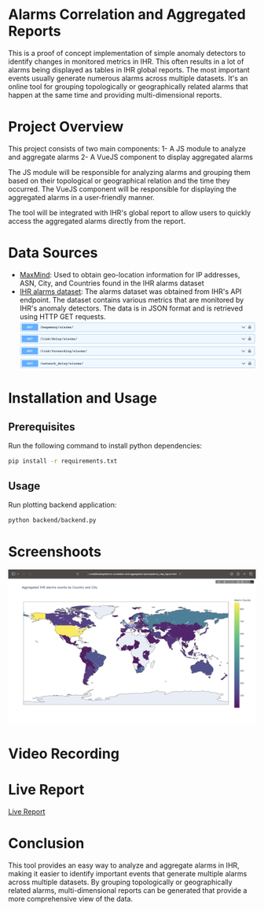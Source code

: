 # Alarms Correlation and Aggregated Reports
This is a proof of concept implementation of simple anomaly detectors to identify changes in monitored metrics in IHR. This often results in a lot of alarms being displayed as tables in IHR global reports. The most important events usually generate numerous alarms across multiple datasets. It's an online tool for grouping topologically or geographically related alarms that happen at the same time and providing multi-dimensional reports.


# Project Overview
This project consists of two main components:
1- A JS module to analyze and aggregate alarms
2- A VueJS component to display aggregated alarms

The JS module will be responsible for analyzing alarms and grouping them based on their topological or geographical relation and the time they occurred. The VueJS component will be responsible for displaying the aggregated alarms in a user-friendly manner.

The tool will be integrated with IHR's global report to allow users to quickly access the aggregated alarms directly from the report.

# Data Sources
- [MaxMind](https://dev.maxmind.com/geoip/geolite2-free-geolocation-data?lang=en): Used to obtain geo-location information for IP addresses, ASN, City, and Countries found in the IHR alarms dataset
- [IHR alarms dataset](https://ihr.iijlab.net/ihr/en/api): The alarms dataset was obtained from IHR's API endpoint. The dataset contains various metrics that are monitored by IHR's anomaly detectors. The data is in JSON format and is retrieved using HTTP GET requests.
   ![alarm-api-endpoints](assets/alarm-api-endpoints.jpg)

# Installation and Usage
## Prerequisites
Run the following command to install python dependencies:
```bash
pip install -r requirements.txt
```
## Usage
Run plotting backend application:
```bash
python backend/backend.py
```

# Screenshoots
![alarms-map-figure](assets/alarms-map-figure.png)

# Video Recording

# Live Report
[Live Report](https://mhmdawnallah.github.io/Alarms-correlation-and-aggregated-reports/figures/alarms_map_figure.html)
# Conclusion
This tool provides an easy way to analyze and aggregate alarms in IHR, making it easier to identify important events that generate multiple alarms across multiple datasets. By grouping topologically or geographically related alarms, multi-dimensional reports can be generated that provide a more comprehensive view of the data.
